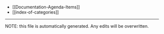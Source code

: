 * [[Documentation-Agenda-Items]]
* [[index-of-categories]]


*****
NOTE: this file is automatically generated. Any edits will be overwritten.
